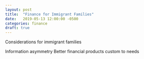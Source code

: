 ```yaml
---
layout: post
title:  "Finance for Immigrant Families"
date:   2019-05-13 12:00:00 -0500
categories: finance
draft: true
---
```


Considerations for immigrant families


Information asymmetry
Better financial products custom to needs